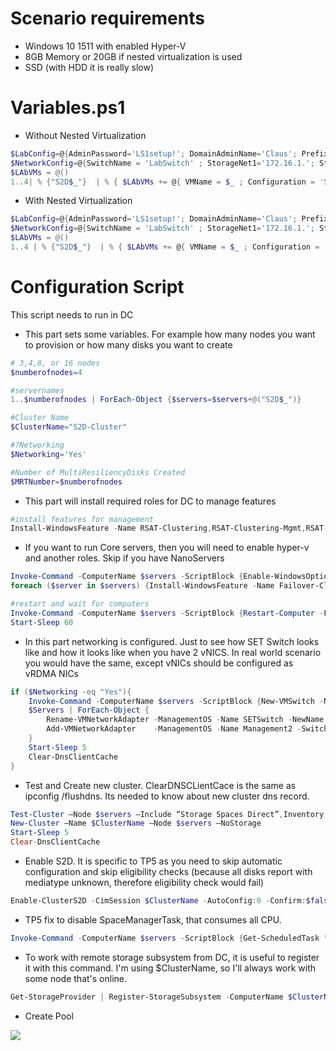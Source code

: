 # Scenario requirements

* Windows 10 1511 with enabled Hyper-V
* 8GB Memory or 20GB if nested virtualization is used
* SSD (with HDD it is really slow)

# Variables.ps1


* Without Nested Virtualization
````PowerShell
$LabConfig=@{AdminPassword='LS1setup!'; DomainAdminName='Claus'; Prefix = 's2d_HyperConverged-'; SecureBoot='Off'; CreateClientParent='No';DCEdition='ServerDataCenter'}
$NetworkConfig=@{SwitchName = 'LabSwitch' ; StorageNet1='172.16.1.'; StorageNet2='172.16.2.'}
$LAbVMs = @()
1..4| % {"S2D$_"}  | % { $LAbVMs += @{ VMName = $_ ; Configuration = 'S2D'      ; ParentVHD = 'Win2016NanoHV_G2.vhdx'   ; SSDNumber = 4; SSDSize=800GB ; HDDNumber = 12 ; HDDSize= 4TB ; MemoryStartupBytes= 512MB } } 
````

* With Nested Virtualization
````PowerShell
$LabConfig=@{AdminPassword='LS1setup!'; DomainAdminName='Claus'; Prefix = 'S2DLabNested-'; SecureBoot='On'; CreateClientParent='No';DCEdition='ServerDataCenter';ClientEdition='Enterprise'}
$NetworkConfig=@{SwitchName = 'LabSwitch' ; StorageNet1='172.16.1.'; StorageNet2='172.16.2.'}
$LAbVMs = @()
1..4 | % {"S2D$_"}  | % { $LAbVMs += @{ VMName = $_ ; Configuration = 'S2D'      ; ParentVHD = 'Win2016NanoHV_G2.vhdx'   ; SSDNumber = 4; SSDSize=800GB ; HDDNumber = 12 ; HDDSize= 4TB ; MemoryStartupBytes= 4GB ; NestedVirt='Yes'} }
````

# Configuration Script
This script needs to run in DC

* This part sets some variables. For example how many nodes you want to provision or how many disks you want to create
````PowerShell
# 3,4,8, or 16 nodes
$numberofnodes=4

#servernames
1..$numberofnodes | ForEach-Object {$servers=$servers+@("S2D$_")}

#Cluster Name
$ClusterName="S2D-Cluster"

#?Networking
$Networking='Yes'

#Number of MultiResiliencyDisks Created
$MRTNumber=$numberofnodes
````

* This part will install required roles for DC to manage features
````PowerShell
#install features for management
Install-WindowsFeature -Name RSAT-Clustering,RSAT-Clustering-Mgmt,RSAT-Clustering-PowerShell,RSAT-Storage-Replica,RSAT-Hyper-V-Tools
````

* If you want to run Core servers, then you will need to enable hyper-v and another roles. Skip if you have NanoServers
````PowerShell
Invoke-Command -ComputerName $servers -ScriptBlock {Enable-WindowsOptionalFeature -FeatureName Microsoft-Hyper-V -Online -NoRestart}
foreach ($server in $servers) {Install-WindowsFeature -Name Failover-Clustering,Failover-Clustering-S2D,Hyper-V-PowerShell -ComputerName $server} 

#restart and wait for computers
Invoke-Command -ComputerName $servers -ScriptBlock {Restart-Computer -Force}
Start-Sleep 60
````

* In this part networking is configured. Just to see how SET Switch looks like and how it looks like when you have 2 vNICS. In real world scenario you would have the same, except vNICs should be configured as vRDMA NICs
````PowerShell
if ($Networking -eq "Yes"){
    Invoke-Command -ComputerName $servers -ScriptBlock {New-VMSwitch -Name SETSwitch -EnableEmbeddedTeaming $TRUE -MinimumBandwidthMode Weight -NetAdapterName (Get-NetIPAddress -IPAddress 10.* ).InterfaceAlias}
    $Servers | ForEach-Object {
        Rename-VMNetworkAdapter -ManagementOS -Name SETSwitch -NewName Management1 -ComputerName $_
        Add-VMNetworkAdapter    -ManagementOS -Name Management2 -SwitchName SETSwitch -ComputerName $_
    }
    Start-Sleep 5
    Clear-DnsClientCache
}
````

* Test and Create new cluster. ClearDNSCLientCace is the same as ipconfig /flushdns. Its needed to know about new cluster dns record.

````PowerShell
Test-Cluster –Node $servers –Include “Storage Spaces Direct”,Inventory,Network,”System Configuration”
New-Cluster –Name $ClusterName –Node $servers –NoStorage 
Start-Sleep 5
Clear-DnsClientCache
````

* Enable S2D. It is specific to TP5 as you need to skip automatic configuration and skip eligibility checks (because all disks report with mediatype unknown, therefore eligibility check would fail)

```PowerShell
Enable-ClusterS2D -CimSession $ClusterName -AutoConfig:0 -Confirm:$false -SkipEligibilityChecks
````

* TP5 fix to disable SpaceManagerTask, that consumes all CPU.
```PowerShell
Invoke-Command -ComputerName $servers -ScriptBlock {Get-ScheduledTask "SpaceManagerTask" | Disable-ScheduledTask}
````

* To work with remote storage subsystem from DC, it is useful to register it with this command. I'm using $ClusterName, so I'll always work with some node that's online.
```PowerShell
Get-StorageProvider | Register-StorageSubsystem -ComputerName $ClusterName
````

* Create Pool



![](https://github.com/Microsoft/ws2016lab/blob/master/Docs/Screenshots/s2d_Hyperconverged.gif)
